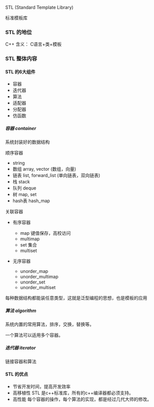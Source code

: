 

STL (Standard Template Library)

标准模板库

### STL 的地位

C++ 含义： C语言+类+模板

### STL 整体内容

#### STL 的6大组件

- 容器
- 迭代器
- 算法
- 适配器
- 分配器
- 仿函数

##### 容器 container

系统封装好的数据结构

顺序容器

- string
- 数组 array, vector (数组，向量)
- 链表 list, forward_list (单向链表，双向链表)
- 栈 stack
- 队列 deque
- 树 map, set
- hash表 hash_map

关联容器

- 有序容器

	- map 键值保存，高校访问
	- multimap
	- set 集合
	- multiset

- 无序容器

	- unorder_map
	- unorder_multimap
	- unorder_set
	- unorder_multiset


每种数据结构都能装任意类型，这就是泛型编程的思想，也是模板的应用

##### 算法 algorithm

系统内置的常用算法，排序，交换，替换等。

一个算法可以适用多个容器。

##### 迭代器 iterator 

链接容器和算法

#### STL 的优点

- 节省开发时间，提高开发效率
- 高移植性
	STL 是c++标准库，所有的c++编译器都必须支持。
- 高性能
	每个容器的操作，每个算法的实现，都是经过几代大师的修改。
	


